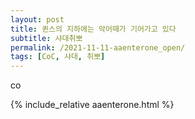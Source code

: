 ```yaml
---
layout: post
title: 퀸스의 지하에는 악어떼가 기어가고 있다
subtitle: 샤대취뽀
permalink: /2021-11-11-aaenterone_open/
tags: [CoC, 샤대, 취뽀]
---
```



co

{% include_relative aaenterone.html %}

